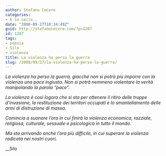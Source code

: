 ```yaml
---
author: Stefano Cecere
categories:
- E io cecio..
date: "2008-09-27T10:34:49Z"
guid: http://stefanocecere.com/?p=1287
id: 1287
tags:
- poesia
- Silo
- violenza
title: La violenza ha perso la guerra
slug: /2008/09/27/la-violenza-ha-perso-la-guerra/
---
```


_La violenza ha perso la guerra, giacché non si potrà più imporre con la violenza una pace ingiusta. Non si potrà nemmeno violentare la verità manipolando la parola “pace”._

_La violenza è così logora che si sta per ottenere il ritiro delle truppe d’invasione, la restituzione dei territori occupati e lo smantellamento delle armi di distruzione di massa._

_Comincia a suonare l’ora in cui finirà la violenza economica, razziale, religiosa, culturale, sessuale e psicologica in tutto il mondo._

_Ma sta arrivando anche l’ora più difficile, in cui superare la violenza radicata nei nostri cuori._

__Silo